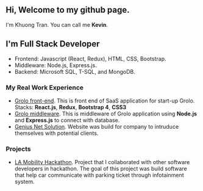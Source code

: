 ## Hi, Welcome to my github page. 
I'm Khuong Tran. You can call me **Kevin**.

## I'm Full Stack Developer
- Frontend: Javascript (React, Redux), HTML, CSS, Bootstrap.
- Middleware: Node.js, Express.js.
- Backend: Microsoft SQL, T-SQL, and MongoDB.

### My Real Work Experience
- [Grolo front-end](https://github.com/khuongtran19/Grolo-front-end-ReactJs). This is front end of SaaS application for start-up Grolo. Stacks: **React.js**, **Redux**, **Bootstrap 4**, **CSS3**
- [Grolo middleware](https://github.com/khuongtran19/Grolo-back-end-nodejs). This is middleware of Grolo application using **Node.js** and **Express.js** to connect with database.
- [Genius Net Solution](https://genius-net-solutions.herokuapp.com/). Website was build for company to intruduce themselves with potential clients.

### Projects
- [LA Mobility Hackathon](https://github.com/khuongtran19/LA_AutoMobility). Project that I collaborated with other software developers in hackathon. The goal of this project was build software that help car communicate with parking ticket through infotainment system.